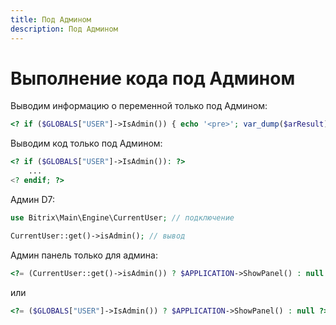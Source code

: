 ```yaml
---
title: Под Админом
description: Под Админом
---
```


# Выполнение кода под Админом

Выводим информацию о переменной только под Админом:
```php
<? if ($GLOBALS["USER"]->IsAdmin()) { echo '<pre>'; var_dump($arResult); echo '</pre>'; } ?>
```

Выводим код только под Админом:
```php
<? if ($GLOBALS["USER"]->IsAdmin()): ?>
    ...
<? endif; ?>
```

Админ D7:
```php
use Bitrix\Main\Engine\CurrentUser; // подключение

CurrentUser::get()->isAdmin(); // вывод
```

Админ панель только для админа:
```php
<?= (CurrentUser::get()->isAdmin()) ? $APPLICATION->ShowPanel() : null ?>
```

или
```php
<?= ($GLOBALS["USER"]->IsAdmin()) ? $APPLICATION->ShowPanel() : null ?>
```